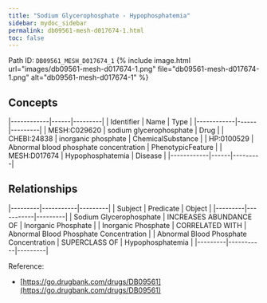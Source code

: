 ```yaml
---
title: "Sodium Glycerophosphate - Hypophosphatemia"
sidebar: mydoc_sidebar
permalink: db09561-mesh-d017674-1.html
toc: false 
---
```



Path ID: `DB09561_MESH_D017674_1`
{% include image.html url="images/db09561-mesh-d017674-1.png" file="db09561-mesh-d017674-1.png" alt="db09561-mesh-d017674-1" %}

## Concepts

|------------|------|---------|
| Identifier | Name | Type    |
|------------|------|---------|
| MESH:C029620 | sodium glycerophosphate | Drug |
| CHEBI:24838 | inorganic phosphate | ChemicalSubstance |
| HP:0100529 | Abnormal blood phosphate concentration | PhenotypicFeature |
| MESH:D017674 | Hypophosphatemia | Disease |
|------------|------|---------|

## Relationships

|---------|-----------|---------|
| Subject | Predicate | Object  |
|---------|-----------|---------|
| Sodium Glycerophosphate | INCREASES ABUNDANCE OF | Inorganic Phosphate |
| Inorganic Phosphate | CORRELATED WITH | Abnormal Blood Phosphate Concentration |
| Abnormal Blood Phosphate Concentration | SUPERCLASS OF | Hypophosphatemia |
|---------|-----------|---------|

Reference: 
  - [https://go.drugbank.com/drugs/DB09561](https://go.drugbank.com/drugs/DB09561)
